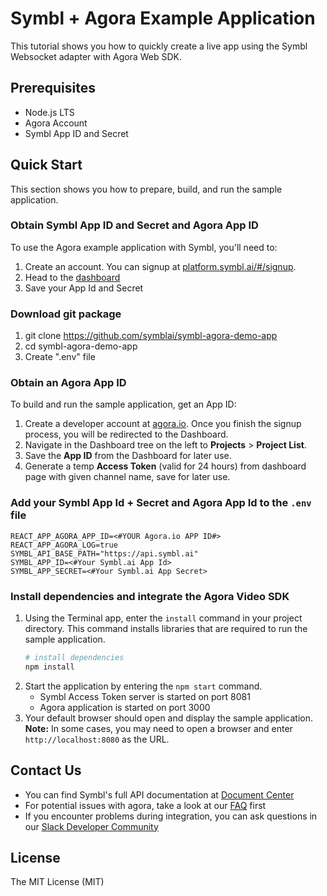 # Symbl + Agora Example Application

This tutorial shows you how to quickly create a live app using the Symbl Websocket adapter with Agora Web SDK.

## Prerequisites

- Node.js LTS
- Agora Account
- Symbl App ID and Secret

## Quick Start

This section shows you how to prepare, build, and run the sample application. 

### Obtain Symbl App ID and Secret and Agora App ID

To use the Agora example application with Symbl, you'll need to:
1. Create an account. You can signup at [platform.symbl.ai/#/signup](https://platform.symbl.ai/#/signup). 
2. Head to the [dashboard](https://platform.symbl.ai/#/home)
3. Save your App Id and Secret 

### Download git package
1. git clone https://github.com/symblai/symbl-agora-demo-app
2. cd symbl-agora-demo-app
3. Create ".env" file

### Obtain an Agora App ID

To build and run the sample application, get an App ID:
1. Create a developer account at [agora.io](https://dashboard.agora.io/signin/). Once you finish the signup process, you will be redirected to the Dashboard.
2. Navigate in the Dashboard tree on the left to **Projects** > **Project List**.
3. Save the **App ID** from the Dashboard for later use.
4. Generate a temp **Access Token** (valid for 24 hours) from dashboard page with given channel name, save for later use.

### Add your Symbl App Id + Secret and Agora App Id to the  `.env` file
```
REACT_APP_AGORA_APP_ID=<#YOUR Agora.io APP ID#>
REACT_APP_AGORA_LOG=true
SYMBL_API_BASE_PATH="https://api.symbl.ai"
SYMBL_APP_ID=<#Your Symbl.ai App Id>
SYMBL_APP_SECRET=<#Your Symbl.ai App Secret>
```

### Install dependencies and integrate the Agora Video SDK


1. Using the Terminal app, enter the `install` command in your project directory. This command installs libraries that are required to run the sample application.
    ``` bash
    # install dependencies
    npm install
    ```
2. Start the application by entering the `npm start` command. 
   * Symbl Access Token server is started on port 8081
   * Agora application is started on port 3000
3. Your default browser should open and display the sample application.
    **Note:** In some cases, you may need to open a browser and enter `http://localhost:8080` as the URL.


## Contact Us

- You can find Symbl's full API documentation at [Document Center](https://docs.symbl.ai)
- For potential issues with agora, take a look at our [FAQ](https://docs.agora.io/en/faq) first
- If you encounter problems during integration, you can ask questions in our [Slack Developer Community](https://symbldotai.slack.com/join/shared_invite/zt-4sic2s11-D3x496pll8UHSJ89cm78CA#/) 

## License

The MIT License (MIT)
